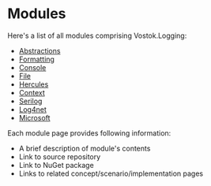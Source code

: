 # Modules

Here's a list of all modules comprising Vostok.Logging:

* [Abstractions](abstractions.md)
* [Formatting](formatting.md)
* [Console](console.md)
* [File](file.md)
* [Hercules](hercules.md)
* [Context](context.md)
* [Serilog](serilog.md)
* [Log4net](log4net.md)
* [Microsoft](microsoft.md)

Each module page provides following information:

* A brief description of module's contents
* Link to source repository
* Link to NuGet package
* Links to related concept/scenario/implementation pages

